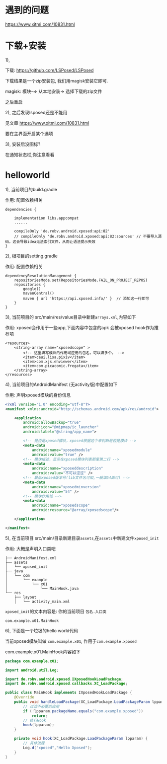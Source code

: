

# 遇到的问题

https://www.xitmi.com/10831.html



# 下载+安装



1), 

下载: https://github.com/LSPosed/LSPosed

下载结果是一个zip安装包, 我们用magisk安装它即可.

magisk: 模块-=> 从本地安装-> 选择下载的zip文件

之后重启



2), 之后发现lsposed还是不能用

见文章 https://www.xitmi.com/10831.html

要在主界面开启某个选项



3), 安装后没图标?

在通知状态栏,你注意看看





# helloworld



1), 当前项目的build.gradle

作用:  配置依赖相关

```
dependencies {

    implementation libs.appcompat
    ......

    compileOnly 'de.robv.android.xposed:api:82'
    // compileOnly 'de.robv.android.xposed:api:82:sources' // 不要导入源码，这会导致idea无法索引文件，从而让语法提示失效
}
```



2), 根项目的setting.gradle

作用:  配置依赖相关

```
dependencyResolutionManagement {
    repositoriesMode.set(RepositoriesMode.FAIL_ON_PROJECT_REPOS)
    repositories {
        google()
        mavenCentral()
        maven { url 'https://api.xposed.info/' }  // 添加这一行即可
    }
}
```



3), 当前项目的 src/main/res/value目录中新建`arrays.xml`,内容如下

作用: xposed会作用于一些app,下面内容中包含的apk 会被xposed hook作为推荐项

```
<resources>
    <string-array name="xposedscope" >
        <!-- 这里填写模块的作用域应用的包名，可以填多个。 -->
        <item>ceui.lisa.pixiv</item>
        <item>com.xjs.ehviewer</item>
        <item>com.picacomic.fregata</item>
    </string-array>
</resources>
```



4), 当前项目的AndroidManifest (无activity版)中配置如下

作用:  声明xposed模块的身份信息

```xml
<?xml version="1.0" encoding="utf-8"?>
<manifest xmlns:android="http://schemas.android.com/apk/res/android">

    <application
        android:allowBackup="true"
        android:icon="@mipmap/ic_launcher"
        android:label="@string/app_name">

        <!-- 是否是xposed模块，xposed根据这个来判断是否是模块 -->
        <meta-data
            android:name="xposedmodule"
            android:value="true" />
        <!-- 模块描述，显示在xposed模块列表那里第二行 -->
        <meta-data
            android:name="xposeddescription"
            android:value="不可以涩涩" />
        <!-- 最低xposed版本号(lib文件名可知,一般填54即可) -->
        <meta-data
            android:name="xposedminversion"
            android:value="54" />
        <!-- 模块作用域 -->
        <meta-data
            android:name="xposedscope"
            android:resource="@array/xposedscope"/>

    </application>

</manifest>
```





5), 在当前项目 src/main/目录新建目录`assets`,在`assets`中新建文件`xposed_init`

作用: 大概是声明入口类吧

```
├── AndroidManifest.xml
├── assets
│   └── xposed_init
├── java
│   └── com
│       └── example
│           └── x01
│               └── MainHook.java
└── res
    ├── layout
    │   └── activity_main.xml
```

`xposed_init`的文本内容是: 你的当前项目 `包名.入口类`

```
com.example.x01.MainHook
```





6), 下面是一个垃圾的hello world代码

当前xposed模块叫做 `com.example.x01`, 作用于`com.example.xposed`



com.example.x01.MainHook内容如下

```java
package com.example.x01;

import android.util.Log;

import de.robv.android.xposed.IXposedHookLoadPackage;
import de.robv.android.xposed.callbacks.XC_LoadPackage;

public class MainHook implements IXposedHookLoadPackage {
    @Override
    public void handleLoadPackage(XC_LoadPackage.LoadPackageParam lpparam) throws Throwable {
        // 过滤不必要的应用
        if (!lpparam.packageName.equals("com.example.xposed"))
            return;
        // 执行Hook
        hook(lpparam);
    }

    private void hook(XC_LoadPackage.LoadPackageParam lpparam) {
        // 具体流程
        Log.d("xposed","Hello Xposed");
    }
}

```

